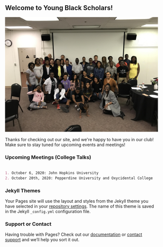## Welcome to Young Black Scholars!  

![YBS Picture #2](YBSGroupPhoto.JPG)

Thanks for checking out our site, and we're happy to have you in our club! Make sure to stay tuned for upcoming events and meetings!

### Upcoming Meetings (College Talks)

```markdown

1. October 6, 2020: John Hopkins University
2. October 20th, 2020: Pepperdine University and Oxycidental College

```

### Jekyll Themes

Your Pages site will use the layout and styles from the Jekyll theme you have selected in your [repository settings](https://github.com/PrinceOsaji/WHS-Young-Black-Scholars-YBS-/settings). The name of this theme is saved in the Jekyll `_config.yml` configuration file.

### Support or Contact

Having trouble with Pages? Check out our [documentation](https://docs.github.com/categories/github-pages-basics/) or [contact support](https://github.com/contact) and we’ll help you sort it out.
